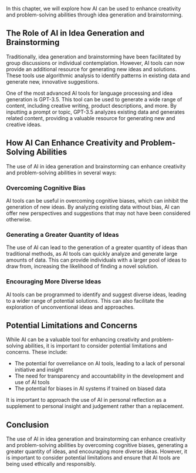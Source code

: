 
In this chapter, we will explore how AI can be used to enhance creativity and problem-solving abilities through idea generation and brainstorming.

The Role of AI in Idea Generation and Brainstorming
---------------------------------------------------

Traditionally, idea generation and brainstorming have been facilitated by group discussions or individual contemplation. However, AI tools can now provide an additional resource for generating new ideas and solutions. These tools use algorithmic analysis to identify patterns in existing data and generate new, innovative suggestions.

One of the most advanced AI tools for language processing and idea generation is GPT-3.5. This tool can be used to generate a wide range of content, including creative writing, product descriptions, and more. By inputting a prompt or topic, GPT-3.5 analyzes existing data and generates related content, providing a valuable resource for generating new and creative ideas.

How AI Can Enhance Creativity and Problem-Solving Abilities
-----------------------------------------------------------

The use of AI in idea generation and brainstorming can enhance creativity and problem-solving abilities in several ways:

### Overcoming Cognitive Bias

AI tools can be useful in overcoming cognitive biases, which can inhibit the generation of new ideas. By analyzing existing data without bias, AI can offer new perspectives and suggestions that may not have been considered otherwise.

### Generating a Greater Quantity of Ideas

The use of AI can lead to the generation of a greater quantity of ideas than traditional methods, as AI tools can quickly analyze and generate large amounts of data. This can provide individuals with a larger pool of ideas to draw from, increasing the likelihood of finding a novel solution.

### Encouraging More Diverse Ideas

AI tools can be programmed to identify and suggest diverse ideas, leading to a wider range of potential solutions. This can also facilitate the exploration of unconventional ideas and approaches.

Potential Limitations and Concerns
----------------------------------

While AI can be a valuable tool for enhancing creativity and problem-solving abilities, it is important to consider potential limitations and concerns. These include:

* The potential for overreliance on AI tools, leading to a lack of personal initiative and insight
* The need for transparency and accountability in the development and use of AI tools
* The potential for biases in AI systems if trained on biased data

It is important to approach the use of AI in personal reflection as a supplement to personal insight and judgement rather than a replacement.

Conclusion
----------

The use of AI in idea generation and brainstorming can enhance creativity and problem-solving abilities by overcoming cognitive biases, generating a greater quantity of ideas, and encouraging more diverse ideas. However, it is important to consider potential limitations and ensure that AI tools are being used ethically and responsibly.
